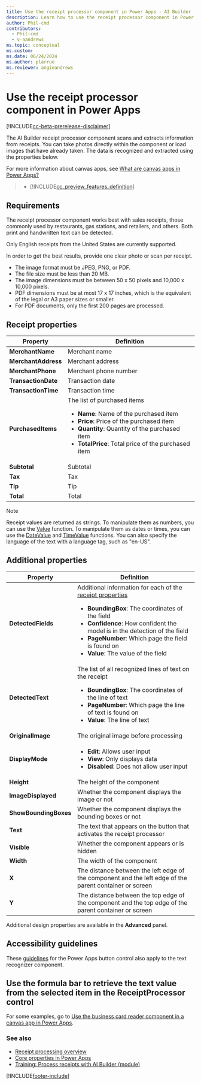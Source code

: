 ```yaml
---
title: Use the receipt processor component in Power Apps - AI Builder
description: Learn how to use the receipt processor component in Power Apps.
author: Phil-cmd
contributors:
  - Phil-cmd
  - v-aandrews
ms.topic: conceptual
ms.custom: 
ms.date: 06/24/2024
ms.author: plarrue
ms.reviewer: angieandrews
---
```


# Use the receipt processor component in Power Apps

[!INCLUDE[cc-beta-prerelease-disclaimer](./includes/cc-beta-prerelease-disclaimer.md)]

The AI Builder receipt processor component scans and extracts information from receipts. You can take photos directly within the component or load images that have already taken. The data is recognized and extracted using the properties below.

For more information about canvas apps, see [What are canvas apps in Power Apps?](/powerapps/maker/canvas-apps/getting-started)

> - [!INCLUDE[cc_preview_features_definition](includes/cc-preview-features-definition.md)]

## Requirements

The receipt processor component works best with sales receipts, those commonly used by restaurants, gas stations, and retailers, and others. Both print and handwritten text can be detected.

Only English receipts from the United States are currently supported.

In order to get the best results, provide one clear photo or scan per receipt.

- The image format must be JPEG, PNG, or PDF.
- The file size must be less than 20 MB.
- The image dimensions must be between 50 x 50 pixels and 10,000 x 10,000 pixels.
- PDF dimensions must be at most 17 x 17 inches, which is the equivalent of the legal or A3 paper sizes or smaller.
- For PDF documents, only the first 200 pages are processed.

## Receipt properties

|Property|Definition|
|---------|---------|
|**MerchantName**|Merchant name|
|**MerchantAddress**|Merchant address|
|**MerchantPhone**|Merchant phone number|
|**TransactionDate**|Transaction date|
|**TransactionTime**|Transaction time|
|**PurchasedItems**|The list of purchased items <ul><li>**Name**: Name of the purchased item</li><li>**Price**: Price of the purchased item</li><li>**Quantity**: Quantity of the purchased item</li><li>**TotalPrice**: Total price of the purchased item</li></ul>|
|**Subtotal**|Subtotal|
|**Tax**|Tax|
|**Tip**|Tip|
|**Total**|Total|

>[!NOTE]
> Receipt values are returned as strings. To manipulate them as numbers, you can use the [Value](/powerapps/maker/canvas-apps/functions/function-value) function. To manipulate them as dates or times, you can use the [DateValue](/powerapps/maker/canvas-apps/functions/function-datevalue-timevalue) and [TimeValue](/powerapps/maker/canvas-apps/functions/function-datevalue-timevalue) functions. You can also specify the language of the text with a language tag, such as "en-US".

## Additional properties

|Property|Definition|
|---------|---------|
|**DetectedFields**|Additional information for each of the [receipt properties](#receipt-properties) <ul><li>**BoundingBox**: The coordinates of the field</li><li>**Confidence**: How confident the model is in the detection of the field</li><li>**PageNumber**: Which page the field is found on</li><li>**Value**: The value of the field</li></ul>|
|**DetectedText**|The list of all recognized lines of text on the receipt <ul><li>**BoundingBox**: The coordinates of the line of text</li><li>**PageNumber**: Which page the line of text is found on</li><li>**Value**: The line of text</li></ul>|
|**OriginalImage**|The original image before processing|
|**DisplayMode**|<ul><li>**Edit**: Allows user input</li><li>**View**: Only displays data</li><li>**Disabled**: Does not allow user input</li></ul>|
|**Height**|The height of the component|
|**ImageDisplayed**|Whether the component displays the image or not|
|**ShowBoundingBoxes**|Whether the component displays the bounding boxes or not|
|**Text**|The text that appears on the button that activates the receipt processor |
|**Visible**|Whether the component appears or is hidden|
|**Width**|The width of the component|
|**X**|The distance between the left edge of the component and the left edge of the parent container or screen|
|**Y**|The distance between the top edge of the component and the top edge of the parent container or screen|

Additional design properties are available in the **Advanced** panel.

## Accessibility guidelines

These [guidelines](/powerapps/maker/canvas-apps/controls/control-button) for the Power Apps button control also apply to the text recognizer component.

## Use the formula bar to retrieve the text value from the selected item in the ReceiptProcessor control

For some examples, go to [Use the business card reader component in a canvas app in Power Apps](/ai-builder/business-card-reader-component-in-powerapps#use-the-formula-bar-to-retrieve-the-text-value-from-the-selected-item-in-the-businesscardreader-control).

### See also

- [Receipt processing overview](prebuilt-receipt-processing.md)<br/> 
- [Core properties in Power Apps](/powerapps/maker/canvas-apps/controls/properties-core)
- [Training: Process receipts with AI Builder (module)](/training/modules/ai-builder-receipt-processing/)

[!INCLUDE[footer-include](includes/footer-banner.md)]
